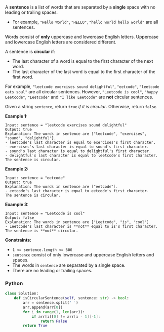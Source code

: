 A  **sentence**  is a list of words that are separated by a **single**  space with no leading or trailing spaces.

- For example,  `"Hello World"`,  `"HELLO"`,  `"hello world hello world"`  are all sentences.

Words consist of  **only**  uppercase and lowercase English letters. Uppercase and lowercase English letters are
considered different.

A sentence is  **circular** if:

- The last character of a word is equal to the first character of the next word.
- The last character of the last word is equal to the first character of the first word.

For example,  `"leetcode exercises sound delightful"`,  `"eetcode"`,  `"leetcode eats soul"` are all circular sentences.
However,  `"Leetcode is cool"`,  `"happy Leetcode"`,  `"Leetcode"`  and  `"I like Leetcode"`  are  **not**  circular
sentences.

Given a string  `sentence`, return  `true` _if it is circular_. Otherwise, return  `false`.

**Example 1:**

```
Input: sentence = "leetcode exercises sound delightful"
Output: true
Explanation: The words in sentence are ["leetcode", "exercises", "sound", "delightful"].
- leetcode's last character is equal to exercises's first character.
- exercises's last character is equal to sound's first character.
- sound's last character is equal to delightful's first character.
- delightful's last character is equal to leetcode's first character.
The sentence is circular.
```

**Example 2:**

```
Input: sentence = "eetcode"
Output: true
Explanation: The words in sentence are ["eetcode"].
- eetcode's last character is equal to eetcode's first character.
The sentence is circular.
```

**Example 3:**

```
Input: sentence = "Leetcode is cool"
Output: false
Explanation: The words in sentence are ["Leetcode", "is", "cool"].
- Leetcode's last character is **not** equal to is's first character.
The sentence is **not** circular.
```

**Constraints:**

- `1 <= sentence.length <= 500`
- `sentence`  consist of only lowercase and uppercase English letters and spaces.
- The words in  `sentence`  are separated by a single space.
- There are no leading or trailing spaces.

### Python

```python
class Solution:
    def isCircularSentence(self, sentence: str) -> bool:
        arr = sentence.split(' ')
        arr.append(arr[0])
        for i in range(1, len(arr)):
            if arr[i][0] != arr[i - 1][-1]:
                return False
        return True
```